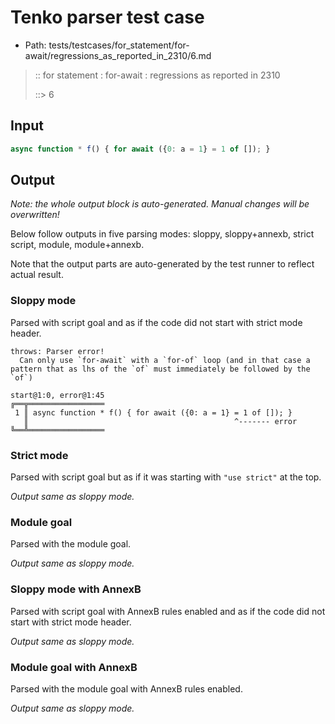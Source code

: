 # Tenko parser test case

- Path: tests/testcases/for_statement/for-await/regressions_as_reported_in_2310/6.md

> :: for statement : for-await : regressions as reported in 2310
>
> ::> 6

## Input

`````js
async function * f() { for await ({0: a = 1} = 1 of []); }
`````

## Output

_Note: the whole output block is auto-generated. Manual changes will be overwritten!_

Below follow outputs in five parsing modes: sloppy, sloppy+annexb, strict script, module, module+annexb.

Note that the output parts are auto-generated by the test runner to reflect actual result.

### Sloppy mode

Parsed with script goal and as if the code did not start with strict mode header.

`````
throws: Parser error!
  Can only use `for-await` with a `for-of` loop (and in that case a pattern that as lhs of the `of` must immediately be followed by the `of`)

start@1:0, error@1:45
╔══╦═════════════════
 1 ║ async function * f() { for await ({0: a = 1} = 1 of []); }
   ║                                              ^------- error
╚══╩═════════════════

`````

### Strict mode

Parsed with script goal but as if it was starting with `"use strict"` at the top.

_Output same as sloppy mode._

### Module goal

Parsed with the module goal.

_Output same as sloppy mode._

### Sloppy mode with AnnexB

Parsed with script goal with AnnexB rules enabled and as if the code did not start with strict mode header.

_Output same as sloppy mode._

### Module goal with AnnexB

Parsed with the module goal with AnnexB rules enabled.

_Output same as sloppy mode._
